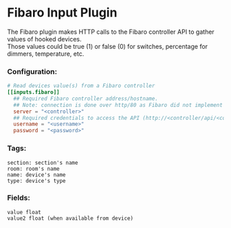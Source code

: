 # Fibaro Input Plugin

The Fibaro plugin makes HTTP calls to the Fibaro controller API to gather values of hooked devices.  
Those values could be true (1) or false (0) for switches, percentage for dimmers, temperature, etc.


### Configuration:

```toml
# Read devices value(s) from a Fibaro controller
[[inputs.fibaro]]
  ## Required Fibaro controller address/hostname.
  ## Note: connection is done over http/80 as Fibaro did not implement https.
  server = "<controller>"
  ## Required credentials to access the API (http://<controller/api/<component>)
  username = "<username>"
  password = "<password>"
```


### Tags:

	section: section's name
	room: room's name
	name: device's name
	type: device's type


### Fields:

	value float
	value2 float (when available from device)
